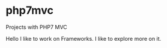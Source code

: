 # php7mvc
Projects with PHP7 MVC

Hello I like to work on Frameworks. I like to explore more on it.
